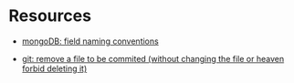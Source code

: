 # Resources

- [mongoDB: field naming conventions](https://stackoverflow.com/questions/5916080/what-are-naming-conventions-for-mongodb)

- [git: remove a file to be commited (without changing the file or heaven forbid deleting it)](http://data.agaric.com/undo-git-add-remove-files-staged-git-commit)
